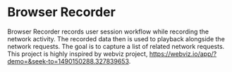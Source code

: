 # Browser Recorder

Browser Recorder records user session workflow while recording the network activity. The recorded data then is used to playback alongside the network requests.
The goal is to capture a list of related network requests. This project is highly inspired by webviz project, https://webviz.io/app/?demo=&seek-to=1490150288.327839653.
